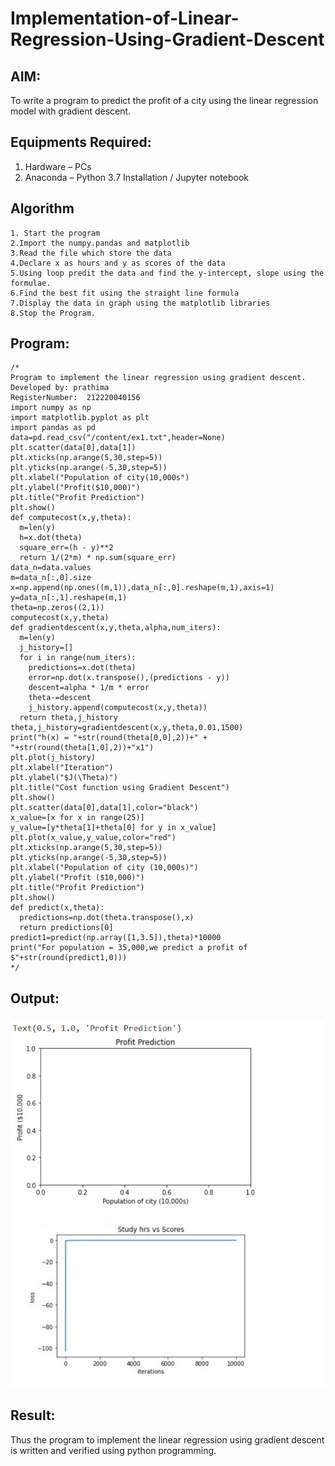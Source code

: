 # Implementation-of-Linear-Regression-Using-Gradient-Descent

## AIM:
To write a program to predict the profit of a city using the linear regression model with gradient descent.

## Equipments Required:
1. Hardware – PCs
2. Anaconda – Python 3.7 Installation / Jupyter notebook

## Algorithm
```
1. Start the program
2.Import the numpy.pandas and matplotlib
3.Read the file which store the data
4.Declare x as hours and y as scores of the data
5.Using loop predit the data and find the y-intercept, slope using the formulae.
6.Find the best fit using the straight line formula
7.Display the data in graph using the matplotlib libraries
8.Stop the Program.
```
## Program:
```
/*
Program to implement the linear regression using gradient descent.
Developed by: prathima
RegisterNumber:  212220040156
import numpy as np
import matplotlib.pyplot as plt
import pandas as pd
data=pd.read_csv("/content/ex1.txt",header=None)
plt.scatter(data[0],data[1])
plt.xticks(np.arange(5,30,step=5))
plt.yticks(np.arange(-5,30,step=5))
plt.xlabel("Population of city(10,000s")
plt.ylabel("Profit($10,000)")
plt.title("Profit Prediction")
plt.show()
def computecost(x,y,theta):
  m=len(y)
  h=x.dot(theta)
  square_err=(h - y)**2
  return 1/(2*m) * np.sum(square_err)
data_n=data.values
m=data_n[:,0].size
x=np.append(np.ones((m,1)),data_n[:,0].reshape(m,1),axis=1)
y=data_n[:,1].reshape(m,1)
theta=np.zeros((2,1))
computecost(x,y,theta)
def gradientdescent(x,y,theta,alpha,num_iters):
  m=len(y)
  j_history=[]
  for i in range(num_iters):
    predictions=x.dot(theta)
    error=np.dot(x.transpose(),(predictions - y))
    descent=alpha * 1/m * error
    theta-=descent
    j_history.append(computecost(x,y,theta))
  return theta,j_history
theta,j_history=gradientdescent(x,y,theta,0.01,1500)
print("h(x) = "+str(round(theta[0,0],2))+" + "+str(round(theta[1,0],2))+"x1")
plt.plot(j_history)
plt.xlabel("Iteration")
plt.ylabel("$J(\Theta)")
plt.title("Cost function using Gradient Descent")
plt.show()
plt.scatter(data[0],data[1],color="black")
x_value=[x for x in range(25)]
y_value=[y*theta[1]+theta[0] for y in x_value]
plt.plot(x_value,y_value,color="red")
plt.xticks(np.arange(5,30,step=5))
plt.yticks(np.arange(-5,30,step=5))
plt.xlabel("Population of city (10,000s)")
plt.ylabel("Profit ($10,000)")
plt.title("Profit Prediction")
plt.show()
def predict(x,theta):
  predictions=np.dot(theta.transpose(),x)
  return predictions[0]
predict1=predict(np.array([1,3.5]),theta)*10000
print("For population = 35,000,we predict a profit of $"+str(round(predict1,0)))
*/
```

## Output:
![image](https://github.com/prathima2002/Implementation-of-Linear-Regression-Using-Gradient-Descent/blob/b98f95a15d54775da8aade71d4223f854a94b123/WhatsApp%20Image%202022-10-31%20at%2009.39.25.jpeg)
![image](https://github.com/prathima2002/Implementation-of-Linear-Regression-Using-Gradient-Descent/blob/440ec0dd0986a57a367de483ba91d068dd12b5ee/WhatsApp%20Image%202022-10-06%20at%2008.57.02.jpeg)



## Result:
Thus the program to implement the linear regression using gradient descent is written and verified using python programming.
